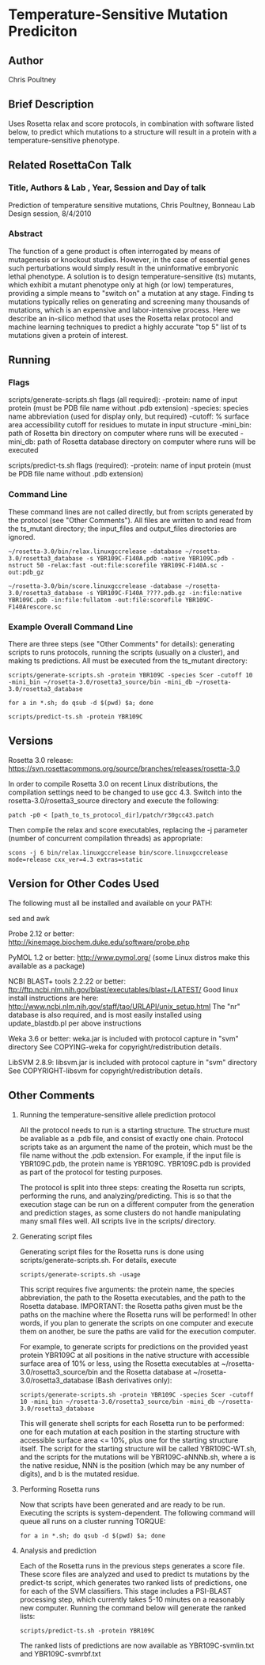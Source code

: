# Temperature-Sensitive Mutation Prediciton

## Author
Chris Poultney

## Brief Description
Uses Rosetta relax and score protocols, in combination with software listed
below, to predict which mutations to a structure will result in a protein
with a temperature-sensitive phenotype.

## Related RosettaCon Talk

### Title, Authors & Lab , Year, Session and Day of talk
Prediction of temperature sensitive mutations, Chris Poultney, Bonneau Lab
Design session, 8/4/2010

### Abstract

The function of a gene product is often interrogated by means of
mutagenesis or knockout studies. However, in the case of essential
genes such perturbations would simply result in the uninformative
embryonic lethal phenotype. A solution is to design
temperature-sensitive (ts) mutants, which exhibit a mutant phenotype
only at high (or low) temperatures, providing a simple means to
"switch on" a mutation at any stage. Finding ts mutations typically
relies on generating and screening many thousands of mutations, which
is an expensive and labor-intensive process. Here we describe an
in-silico method that uses the Rosetta relax protocol and machine
learning techniques to predict a highly accurate "top 5" list of ts
mutations given a protein of interest.

## Running
### Flags
scripts/generate-scripts.sh flags (all required):
-protein: name of input protein (must be PDB file name without .pdb extension)
-species: species name abbreviation (used for display only, but required)
-cutoff: % surface area accessibility cutoff for residues to mutate in input structure
-mini\_bin: path of Rosetta bin directory on computer where runs will be executed
-mini\_db: path of Rosetta database directory on computer where runs will be executed

scripts/predict-ts.sh flags (required):
-protein: name of input protein (must be PDB file name without .pdb extension)

### Command Line

These command lines are not called directly, but from scripts generated by the protocol (see "Other Comments").
All files are written to and read from the ts\_mutant directory; the input\_files and output\_files directories are
ignored.
```
~/rosetta-3.0/bin/relax.linuxgccrelease -database ~/rosetta-3.0/rosetta3_database -s YBR109C-F140A.pdb -native YBR109C.pdb -nstruct 50 -relax:fast -out:file:scorefile YBR109C-F140A.sc -out:pdb_gz

~/rosetta-3.0/bin/score.linuxgccrelease -database ~/rosetta-3.0/rosetta3_database -s YBR109C-F140A_????.pdb.gz -in:file:native YBR109C.pdb -in:file:fullatom -out:file:scorefile YBR109C-F140Arescore.sc
```

### Example Overall Command Line 

There are three steps (see "Other Comments" for details): generating scripts to runs protocols,
running the scripts (usually on a cluster), and making ts predictions. All must be executed from
the ts_mutant directory:
```
scripts/generate-scripts.sh -protein YBR109C -species Scer -cutoff 10 -mini_bin ~/rosetta-3.0/rosetta3_source/bin -mini_db ~/rosetta-3.0/rosetta3_database

for a in *.sh; do qsub -d $(pwd) $a; done

scripts/predict-ts.sh -protein YBR109C
```

## Versions

Rosetta 3.0 release: https://svn.rosettacommons.org/source/branches/releases/rosetta-3.0

In order to compile Rosetta 3.0 on recent Linux distributions, the
compilation settings need to be changed to use gcc 4.3. Switch into
the rosetta-3.0/rosetta3_source directory and execute the following:
```
patch -p0 < [path_to_ts_protocol_dir]/patch/r30gcc43.patch
```
Then compile the relax and score executables, replacing the -j
parameter (number of concurrent compilation threads) as appropriate:
```
scons -j 6 bin/relax.linuxgccrelease bin/score.linuxgccrelease mode=release cxx_ver=4.3 extras=static
```

## Version for Other Codes Used

The following must all be installed and available on your PATH:

sed and awk

Probe 2.12 or better: http://kinemage.biochem.duke.edu/software/probe.php

PyMOL 1.2 or better: http://www.pymol.org/ (some Linux distros make this available as a package)

NCBI BLAST+ tools 2.2.22 or better: ftp://ftp.ncbi.nlm.nih.gov/blast/executables/blast+/LATEST/
Good linux install instructions are here: http://www.ncbi.nlm.nih.gov/staff/tao/URLAPI/unix_setup.html
The "nr" database is also required, and is most easily installed using update_blastdb.pl per above instructions

Weka 3.6 or better: weka.jar is included with protocol capture in "svm" directory
See COPYING-weka for copyright/redistribution details.

LibSVM 2.8.9: libsvm.jar is included with protocol capture in "svm" directory
See COPYRIGHT-libsvm for copyright/redistribution details.


## Other Comments 

1. Running the temperature-sensitive allele prediction protocol

    All the protocol needs to run is a starting structure. The structure
    must be avaliable as a .pdb file, and consist of exactly one
    chain. Protocol scripts take as an argument the name of the protein,
    which must be the file name without the .pdb extension. For example,
    if the input file is YBR109C.pdb, the protein name is
    YBR109C. YBR109C.pdb is provided as part of the protocol for testing
    purposes.
    
    The protocol is split into three steps: creating the Rosetta run
    scripts, performing the runs, and analyzing/predicting. This is so
    that the execution stage can be run on a different computer from the
    generation and prediction stages, as some clusters do not handle
    manipulating many small files well. All scripts live in the scripts/
    directory.

2. Generating script files

    Generating script files for the Rosetta runs is done using
    scripts/generate-scripts.sh. For details, execute
    ```
    scripts/generate-scripts.sh -usage
    ``` 
    This script requires five arguments: the protein name, the species
    abbreviation, the path to the Rosetta executables, and the path to the
    Rosetta database. IMPORTANT: the Rosetta paths given must be the paths
    on the machine where the Rosetta runs will be performed! In other
    words, if you plan to generate the scripts on one computer and execute
    them on another, be sure the paths are valid for the execution
    computer.
    
    For example, to generate scripts for predictions on the provided yeast
    protein YBR109C at all positions in the native structure with
    accessible surface area of 10% or less, using the Rosetta executables
    at ~/rosetta-3.0/rosetta3_source/bin and the Rosetta database at
    ~/rosetta-3.0/rosetta3_database (Bash derivatives only):
    ```
    scripts/generate-scripts.sh -protein YBR109C -species Scer -cutoff 10 -mini_bin ~/rosetta-3.0/rosetta3_source/bin -mini_db ~/rosetta-3.0/rosetta3_database
    ```
    This will generate shell scripts for each Rosetta run to be performed:
    one for each mutation at each position in the starting structure with
    accessible surface area <= 10%, plus one for the starting structure
    itself. The script for the starting structure will be called
    YBR109C-WT.sh, and the scripts for the mutations will be
    YBR109C-aNNNb.sh, where a is the native residue, NNN is the position
    (which may be any number of digits), and b is the mutated residue.

3. Performing Rosetta runs

    Now that scripts have been generated and are ready to be
    run. Executing the scripts is system-dependent. The following command
    will queue all runs on a cluster running TORQUE:
    ```   
    for a in *.sh; do qsub -d $(pwd) $a; done
    ```

4. Analysis and prediction
    
    Each of the Rosetta runs in the previous steps generates a score
    file. These score files are analyzed and used to predict ts mutations
    by the predict-ts script, which generates two ranked lists of
    predictions, one for each of the SVM classifiers. This stage includes
    a PSI-BLAST processing step, which currently takes 5-10 minutes on a
    reasonably new computer. Running the command below will generate the
    ranked lists:
    ```
    scripts/predict-ts.sh -protein YBR109C
    ```
    The ranked lists of predictions are now available as
    YBR109C-svmlin.txt and YBR109C-svmrbf.txt
